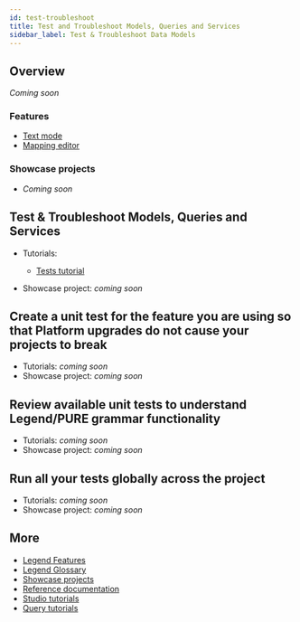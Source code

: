 ```yaml
---
id: test-troubleshoot
title: Test and Troubleshoot Models, Queries and Services 
sidebar_label: Test & Troubleshoot Data Models
---
```


## Overview

_Coming soon_

### Features
- [Text mode](../overview/legend-glossary.md/#text-mode)
- [Mapping editor](../overview/legend-glossary.md/#mapping-editor)

### Showcase projects
- _Coming soon_

## Test & Troubleshoot Models, Queries and Services

- Tutorials:
    - [Tests tutorial](../tutorials/studio-tests.md)
    
- Showcase project: _coming soon_

## Create a unit test for the feature you are using so that Platform upgrades do not cause your projects to break

- Tutorials: _coming soon_
- Showcase project: _coming soon_

## Review available unit tests to understand Legend/PURE grammar functionality

- Tutorials: _coming soon_
- Showcase project: _coming soon_

## Run all your tests globally across the project

- Tutorials: _coming soon_
- Showcase project: _coming soon_

## More
- [Legend Features](../overview/legend-features.md)
- [Legend Glossary](../overview/legend-glossary.md)
- [Showcase projects](../showcases/showcase-projects.md)
- [Reference documentation](../reference/legend-language.md)
- [Studio tutorials](../tutorials/studio-workspace.md)
- [Query tutorials](../tutorials/query-builder.md)